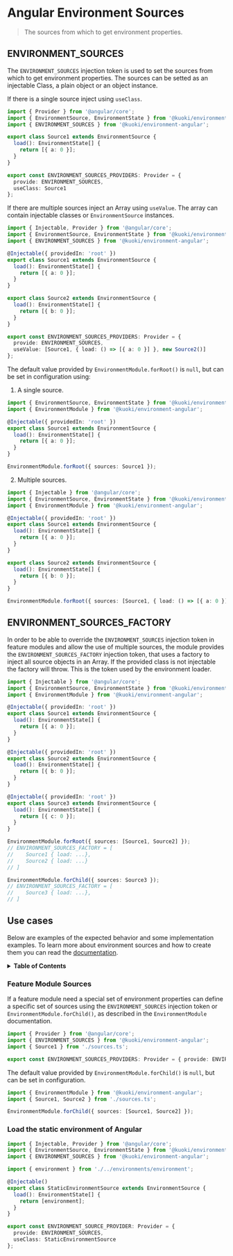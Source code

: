 # Angular Environment Sources

> The sources from which to get environment properties.

## ENVIRONMENT_SOURCES

The `ENVIRONMENT_SOURCES` injection token is used to set the sources from which to get environment properties. The sources can be setted as an injectable Class, a plain object or an object instance.

If there is a single source inject using `useClass`.

```ts
import { Provider } from '@angular/core';
import { EnvironmentSource, EnvironmentState } from '@kuoki/environment';
import { ENVIRONMENT_SOURCES } from '@kuoki/environment-angular';

export class Source1 extends EnvironmentSource {
  load(): EnvironmentState[] {
    return [{ a: 0 }];
  }
}

export const ENVIRONMENT_SOURCES_PROVIDERS: Provider = {
  provide: ENVIRONMENT_SOURCES,
  useClass: Source1
};
```

If there are multiple sources inject an Array using `useValue`. The array can contain injectable classes or `EnvironmentSource` instances.

```ts
import { Injectable, Provider } from '@angular/core';
import { EnvironmentSource, EnvironmentState } from '@kuoki/environment';
import { ENVIRONMENT_SOURCES } from '@kuoki/environment-angular';

@Injectable({ providedIn: 'root' })
export class Source1 extends EnvironmentSource {
  load(): EnvironmentState[] {
    return [{ a: 0 }];
  }
}

export class Source2 extends EnvironmentSource {
  load(): EnvironmentState[] {
    return [{ b: 0 }];
  }
}

export const ENVIRONMENT_SOURCES_PROVIDERS: Provider = {
  provide: ENVIRONMENT_SOURCES,
  useValue: [Source1, { load: () => [{ a: 0 }] }, new Source2()]
};
```

The default value provided by `EnvironmentModule.forRoot()` is `null`, but can be set in configuration using:

1. A single source.

```ts
import { EnvironmentSource, EnvironmentState } from '@kuoki/environment';
import { EnvironmentModule } from '@kuoki/environment-angular';

@Injectable({ providedIn: 'root' })
export class Source1 extends EnvironmentSource {
  load(): EnvironmentState[] {
    return [{ a: 0 }];
  }
}

EnvironmentModule.forRoot({ sources: Source1 });
```

2. Multiple sources.

```ts
import { Injectable } from '@angular/core';
import { EnvironmentSource, EnvironmentState } from '@kuoki/environment';
import { EnvironmentModule } from '@kuoki/environment-angular';

@Injectable({ providedIn: 'root' })
export class Source1 extends EnvironmentSource {
  load(): EnvironmentState[] {
    return [{ a: 0 }];
  }
}

export class Source2 extends EnvironmentSource {
  load(): EnvironmentState[] {
    return [{ b: 0 }];
  }
}

EnvironmentModule.forRoot({ sources: [Source1, { load: () => [{ a: 0 }] }, new Source2()] });
```

## ENVIRONMENT_SOURCES_FACTORY

In order to be able to override the `ENVIRONMENT_SOURCES` injection token in feature modules and allow the use of multiple sources, the module provides the `ENVIRONMENT_SOURCES_FACTORY` injection token, that uses a factory to inject all source objects in an Array. If the provided class is not injectable the factory will throw. This is the token used by the environment loader.

```ts
import { Injectable } from '@angular/core';
import { EnvironmentSource, EnvironmentState } from '@kuoki/environment';
import { EnvironmentModule } from '@kuoki/environment-angular';

@Injectable({ providedIn: 'root' })
export class Source1 extends EnvironmentSource {
  load(): EnvironmentState[] {
    return [{ a: 0 }];
  }
}

@Injectable({ providedIn: 'root' })
export class Source2 extends EnvironmentSource {
  load(): EnvironmentState[] {
    return [{ b: 0 }];
  }
}

@Injectable({ providedIn: 'root' })
export class Source3 extends EnvironmentSource {
  load(): EnvironmentState[] {
    return [{ c: 0 }];
  }
}

EnvironmentModule.forRoot({ sources: [Source1, Source2] });
// ENVIRONMENT_SOURCES_FACTORY = [
//    Source1 { load: ...},
//    Source2 { load: ...}
// ]

EnvironmentModule.forChild({ sources: Source3 });
// ENVIRONMENT_SOURCES_FACTORY = [
//    Source3 { load: ...},
// ]
```

## Use cases

Below are examples of the expected behavior and some implementation examples. To learn more about environment sources and how to create them you can read the [documentation](https://ricardojbarrios.github.io/kuoki/environment/modules/EnvironmentSource.html).

<details>
  <summary><strong>Table of Contents</strong></summary>
  <ol>
    <li><a href="#feature-module-sources">Feature Module Sources</a></li>
    <li><a href="#load-the-static-environment-of-angular">Load the static environment of Angular</a></li>
  </ol>
</details>

### Feature Module Sources

If a feature module need a special set of environment properties can define a specific set of sources using the `ENVIRONMENT_SOURCES` injection token or `EnvironmentModule.forChild()`, as described in the `EnvironmentModule` documentation.

```ts
import { Provider } from '@angular/core';
import { ENVIRONMENT_SOURCES } from '@kuoki/environment-angular';
import { Source1 } from './sources.ts';

export const ENVIRONMENT_SOURCES_PROVIDERS: Provider = { provide: ENVIRONMENT_SOURCES, useClass: Source1 };
```

The default value provided by `EnvironmentModule.forChild()` is `null`, but can be set in configuration.

```ts
import { EnvironmentModule } from '@kuoki/environment-angular';
import { Source1, Source2 } from './sources.ts';

EnvironmentModule.forChild({ sources: [Source1, Source2] });
```

### Load the static environment of Angular

```ts
import { Injectable, Provider } from '@angular/core';
import { EnvironmentSource, EnvironmentState } from '@kuoki/environment';
import { ENVIRONMENT_SOURCES } from '@kuoki/environment-angular';

import { environment } from './../environments/environment';

@Injectable()
export class StaticEnvironmentSource extends EnvironmentSource {
  load(): EnvironmentState[] {
    return [environment];
  }
}

export const ENVIRONMENT_SOURCE_PROVIDER: Provider = {
  provide: ENVIRONMENT_SOURCES,
  useClass: StaticEnvironmentSource
};
```
